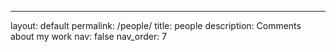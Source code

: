 ---

layout: default
permalink: /people/
title: people
description: Comments about my work
nav: false
nav_order: 7
